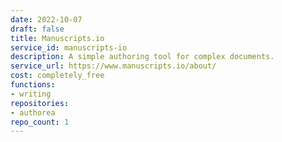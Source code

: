 ```yaml
---
date: 2022-10-07
draft: false
title: Manuscripts.io
service_id: manuscripts-io
description: A simple authoring tool for complex documents.
service_url: https://www.manuscripts.io/about/
cost: completely_free
functions:
- writing
repositories:
- authorea
repo_count: 1
---
```



